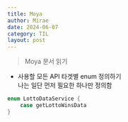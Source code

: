 ```yaml
---
title: Moya
author: Mirae
date: 2024-06-07
category: TIL
layout: post
---
```


> Moya 문서 읽기

- 사용할 모든 API 타겟별 enum 정의하기  
나는 일단 먼저 필요한 하나만 정의함

```swift
enum LottoDataService {
    case getLottoWinsData
} 
```


